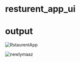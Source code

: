 # resturent_app_ui

# output
![RstaurentApp](https://github.com/MaazAkbar8/Project_UIs/assets/132812960/19929fa0-7431-4c8d-8d7d-a1e91bbfafed)          

![newlymaaz](https://github.com/MaazAkbar8/Project_UIs/assets/132812960/30ea4ffe-2e27-4da4-9829-aa20ceb3b3e4)

 
